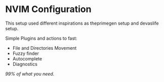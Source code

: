 # NVIM Configuration

This setup used different inspirations as theprimegen setup and devaslife setup.

Simple Plugins and actions to fast:

- File and Directories Movement
- Fuzzy finder
- Autocomplete
- Diagnostics

<i>99% of what you need.</i>
